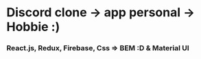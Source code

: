 # Discord clone -> app personal -> Hobbie :)

### React.js, Redux, Firebase, Css => BEM :D & Material UI 